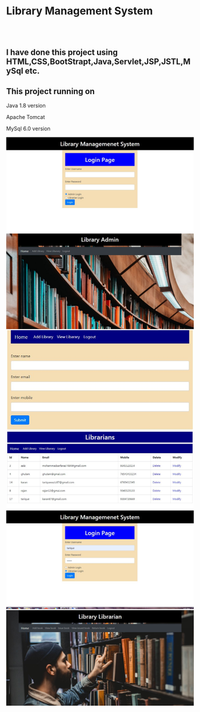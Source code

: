 <h1>Library Management System</h1><br><br>
<h2>I have done this project using HTML,CSS,BootStrapt,Java,Servlet,JSP,JSTL,MySql etc.</h>
<h2>This project running on</h2>
<p>Java 1.8 version</p>
<p1>Apache Tomcat</p>
<p>MySql 6.0 version</p>
<img src="ScreenShort/Capture.JPG">
<img src="ScreenShort/LibraryAdmin.JPG">
<img src="ScreenShort/AddLibrary.JPG">
<img src="ScreenShort/ViewLibrarian.JPG">
<img src="ScreenShort/Capture2.JPG">
<img src="ScreenShort/LibraryHome.JPG">


